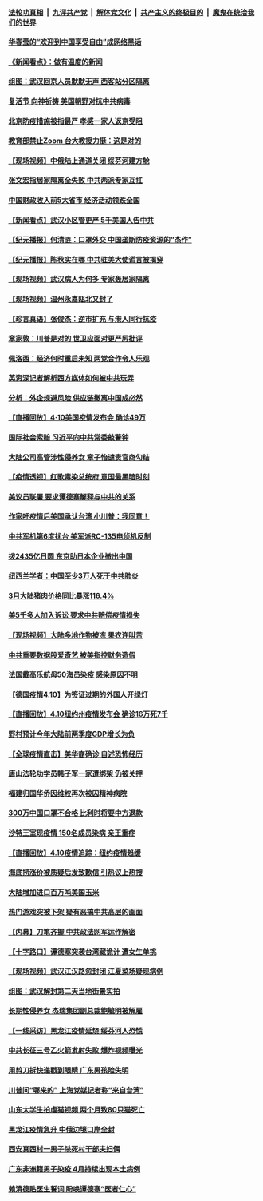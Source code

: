

####  [法轮功真相](../../../../basic/blob/master/README.md?t=04110701) &nbsp;|&nbsp; [九评共产党](../../../../9ping.md/blob/master/README.md?t=04110701) &nbsp;|&nbsp; [解体党文化](../../../../jtdwh.md/blob/master/README.md?t=04110701)  &nbsp;|&nbsp; [共产主义的终极目的](../../../../gczydzjmd.md/blob/master/README.md?t=04110701) &nbsp;|&nbsp; [魔鬼在统治我们的世界](../../../../mgztzwmdsj.md/blob/master/README.md?t=04110701) 

#### [华春莹的“欢迎到中国享受自由”成网络黑话](../pages/nsc413/n12020431.md?t=04110701) 

#### [《新闻看点》：做有温度的新闻](../pages/nsc413/n12020846.md?t=04110701) 

#### [组图：武汉回京人员默默无声 西客站分区隔离](../pages/nsc413/n12020881.md?t=04110701) 

#### [复活节 向神祈祷 美国朝野对抗中共病毒](../pages/nsc413/n12018246.md?t=04110701) 

#### [北京防疫措施被指最严 孝感一家人返京受阻](../pages/nsc413/n12021008.md?t=04110701) 

#### [教育部禁止Zoom 台大教授力挺：这是对的](../pages/nsc413/n12019829.md?t=04110701) 

#### [【现场视频】中俄陆上通道关闭 绥芬河建方舱](../pages/nsc413/n12020820.md?t=04110701) 

#### [张文宏指居家隔离全失败 中共两派专家互扛](../pages/nsc413/n12021035.md?t=04110701) 

#### [中国财政收入前5大省市 经济活动领跌全国](../pages/nsc413/n12020863.md?t=04110701) 

#### [【新闻看点】武汉小区管更严 5千美国人告中共](../pages/nsc413/n12020890.md?t=04110701) 

#### [【纪元播报】何清涟：口罩外交 中国垄断防疫资源的“杰作”](../pages/nsc413/n12020780.md?t=04110701) 

#### [【纪元播报】陈秋实在哪 中共驻美大使谎言被揭穿](../pages/nsc413/n12020778.md?t=04110701) 

#### [【现场视频】武汉病人为何多 专家轰居家隔离](../pages/nsc413/n12020819.md?t=04110701) 

#### [【现场视频】温州永嘉瓯北又封了](../pages/nsc413/n12020822.md?t=04110701) 

#### [【珍言真语】张俊杰：逆市扩充 与港人同行抗疫](../pages/nsc413/n12020427.md?t=04110701) 

#### [章家敦：川普是对的 世卫应面对更严厉批评](../pages/nsc413/n12020417.md?t=04110701) 

#### [佩洛西：经济何时重启未知 两党合作令人乐观](../pages/nsc413/n12020724.md?t=04110701) 

#### [英资深记者解析西方媒体如何被中共玩弄](../pages/nsc413/n12020691.md?t=04110701) 

#### [分析：外企规避风险 供应链撤离中国成必然](../pages/nsc413/n12020541.md?t=04110701) 

#### [【直播回放】4·10美国疫情发布会 确诊49万](../pages/nsc413/n12020647.md?t=04110701) 

#### [国际社会索赔 习近平向中共常委敲警钟](../pages/nsc413/n12020509.md?t=04110701) 

#### [大陆公司高管涉性侵养女 章子怡谴责官商勾结](../pages/nsc413/n12020465.md?t=04110701) 

#### [【疫情透视】红歌毒染总统府 意国最黑暗时刻](../pages/nsc413/n12020678.md?t=04110701) 

#### [美议员联署 要求谭德塞解释与中共的关系](../pages/nsc413/n12020472.md?t=04110701) 

#### [作家吁疫情后美国承认台湾 小川普：我同意！](../pages/nsc413/n12019622.md?t=04110701) 

#### [中共军机第6度扰台 美军派RC-135电侦机反制](../pages/nsc413/n12019498.md?t=04110701) 

#### [拨2435亿日圆 东京助日本企业撤出中国](../pages/nsc413/n12017266.md?t=04110701) 

#### [纽西兰学者：中国至少3万人死于中共肺炎](../pages/nsc413/n12017223.md?t=04110701) 

#### [3月大陆猪肉价格同比暴涨116.4%](../pages/nsc413/n12020491.md?t=04110701) 

#### [美5千多人加入诉讼 要求中共赔偿疫情损失](../pages/nsc413/n12020585.md?t=04110701) 

#### [【现场视频】大陆多地作物被冻 果农连叫苦](../pages/nsc413/n12019697.md?t=04110701) 

#### [中共重要数据股爱奇艺 被美指控财务造假](../pages/nsc413/n12020345.md?t=04110701) 

#### [法国戴高乐航母50海员染疫 感染原因不明](../pages/nsc413/n12020292.md?t=04110701) 

#### [【德国疫情4.10】为签证过期的外国人开绿灯](../pages/nsc413/n12020059.md?t=04110701) 

#### [【直播回放】4.10纽约州疫情发布会 确诊16万死7千](../pages/nsc413/n12020407.md?t=04110701) 

#### [野村预计今年大陆前两季度GDP增长为负](../pages/nsc413/n12018415.md?t=04110701) 

#### [【全球疫情直击】美华裔确诊 自述恐怖经历](../pages/nsc413/n12020206.md?t=04110701) 


#### [唐山法轮功学员韩子军一家遭绑架 仍被关押](../pages/nsc413/n12017652.md?t=04110701) 

#### [福建归国华侨因维权再次被囚精神病院](../pages/nsc413/n12020236.md?t=04110701) 

#### [300万中国口罩不合格 比利时将要中方退款](../pages/nsc413/n12020015.md?t=04110701) 

#### [沙特王室现疫情 150名成员染病 亲王重症](../pages/nsc413/n12019927.md?t=04110701) 

#### [【直播回放】4.10疫情追踪：纽约疫情趋缓](../pages/nsc413/n12019812.md?t=04110701) 

#### [海底捞涨价被质疑后发致歉信 引热议上热搜](../pages/nsc413/n12019722.md?t=04110701) 

#### [大陆增加进口百万吨美国玉米](../pages/nsc413/n12019132.md?t=04110701) 

#### [热门游戏突被下架 疑有恶搞中共高层的画面](../pages/nsc413/n12019699.md?t=04110701) 

#### [【内幕】刀笔齐握 中共政法网军运作解密](../pages/nsc413/n12010892.md?t=04110701) 

#### [【十字路口】谭德塞突袭台湾藏诡计 遭女生单挑](../pages/nsc413/n12018487.md?t=04110701) 

#### [【现场视频】武汉江汉路忽封闭 江夏菜场疑现病例](../pages/nsc413/n12019428.md?t=04110701) 

#### [组图：武汉解封第二天当地街景实拍](../pages/nsc413/n12019046.md?t=04110701) 

#### [长期性侵养女 杰瑞集团副总裁鲍毓明被解雇](../pages/nsc413/n12019311.md?t=04110701) 

#### [【一线采访】黑龙江疫情延烧 绥芬河人恐慌](../pages/nsc413/n12019283.md?t=04110701) 

#### [中共长征三号乙火箭发射失败 爆炸视频曝光](../pages/nsc413/n12018708.md?t=04110701) 

#### [用剪刀拆快递戳到眼睛 广东男孩险失明](../pages/nsc413/n12019337.md?t=04110701) 

#### [川普问“哪来的” 上海党媒记者称“来自台湾”](../pages/nsc413/n12018161.md?t=04110701) 

#### [山东大学生拍虐猫视频 两个月致80只猫死亡](../pages/nsc413/n12018221.md?t=04110701) 

#### [黑龙江疫情急升 中俄边境口岸全封](../pages/nsc413/n12019017.md?t=04110701) 

#### [西安真西村一男子杀死村干部夫妇俩](../pages/nsc413/n12019109.md?t=04110701) 

#### [广东非洲籍男子染疫 4月持续出现本土病例](../pages/nsc413/n12018842.md?t=04110701) 

#### [赖清德贴医生誓词 盼唤谭德塞“医者仁心”](../pages/nsc413/n12018775.md?t=04110701) 

